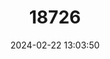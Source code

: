 ---
title: "18726"
category: "Pteropus gilliardorum"
draft: false
date: 2024-02-22 13:03:50
languages:
  English: ["Gilliard's Flying-fox", "Gilliard's Flying Fox"]
  Spanish; Castilian: ["Zorro Volador De Gilliard"]
---